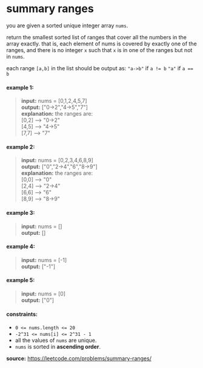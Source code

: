 # summary ranges
you are given a sorted unique integer array `nums`.

return the smallest sorted list of ranges that cover all the numbers in the array exactly. 
that is, each element of nums is covered by exactly one of the ranges, and there is no integer `x` such that `x` is in one of the ranges but not in `nums`.

each range `[a,b]` in the list should be output as:
`"a->b"` if `a != b` 
`"a"` if `a == b`  
 
#### example 1:
> **input:** nums = [0,1,2,4,5,7]  
> **output:** ["0->2","4->5","7"]  
> **explanation:** the ranges are:  
[0,2] --> "0->2"  
[4,5] --> "4->5"  
[7,7] --> "7"  

#### example 2:
> **input:** nums = [0,2,3,4,6,8,9]  
> **output:** ["0","2->4","6","8->9"]  
> **explanation:** the ranges are:  
[0,0] --> "0"  
[2,4] --> "2->4"  
[6,6] --> "6"  
[8,9] --> "8->9"

#### example 3:
> **input:** nums = []  
> **output:** []

#### example 4:
> **input:** nums = [-1]  
> **output:** ["-1"]

#### example 5:
> **input:** nums = [0]  
> **output:** ["0"]
 
#### constraints:
* `0 <= nums.length <= 20` 
* `-2^31 <= nums[i] <= 2^31 - 1`
* all the values of `nums` are unique.
* `nums` is sorted in **ascending order**.

**source:** https://leetcode.com/problems/summary-ranges/
